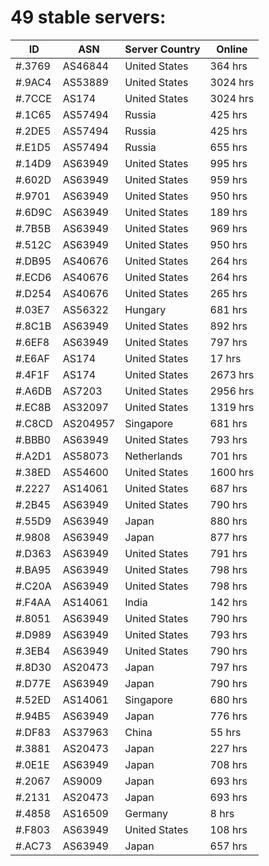 # 49 stable servers:

| ID | ASN | Server Country | Online |
| ------ | ------ | ------ | ------ |
| #.3769 | AS46844 | United States | 364 hrs |
| #.9AC4 | AS53889 | United States | 3024 hrs |
| #.7CCE | AS174 | United States | 3024 hrs |
| #.1C65 | AS57494 | Russia | 425 hrs |
| #.2DE5 | AS57494 | Russia | 425 hrs |
| #.E1D5 | AS57494 | Russia | 655 hrs |
| #.14D9 | AS63949 | United States | 995 hrs |
| #.602D | AS63949 | United States | 959 hrs |
| #.9701 | AS63949 | United States | 950 hrs |
| #.6D9C | AS63949 | United States | 189 hrs |
| #.7B5B | AS63949 | United States | 969 hrs |
| #.512C | AS63949 | United States | 950 hrs |
| #.DB95 | AS40676 | United States | 264 hrs |
| #.ECD6 | AS40676 | United States | 264 hrs |
| #.D254 | AS40676 | United States | 265 hrs |
| #.03E7 | AS56322 | Hungary | 681 hrs |
| #.8C1B | AS63949 | United States | 892 hrs |
| #.6EF8 | AS63949 | United States | 797 hrs |
| #.E6AF | AS174 | United States | 17 hrs |
| #.4F1F | AS174 | United States | 2673 hrs |
| #.A6DB | AS7203 | United States | 2956 hrs |
| #.EC8B | AS32097 | United States | 1319 hrs |
| #.C8CD | AS204957 | Singapore | 681 hrs |
| #.BBB0 | AS63949 | United States | 793 hrs |
| #.A2D1 | AS58073 | Netherlands | 701 hrs |
| #.38ED | AS54600 | United States | 1600 hrs |
| #.2227 | AS14061 | United States | 687 hrs |
| #.2B45 | AS63949 | United States | 790 hrs |
| #.55D9 | AS63949 | Japan | 880 hrs |
| #.9808 | AS63949 | Japan | 877 hrs |
| #.D363 | AS63949 | United States | 791 hrs |
| #.BA95 | AS63949 | United States | 798 hrs |
| #.C20A | AS63949 | United States | 798 hrs |
| #.F4AA | AS14061 | India | 142 hrs |
| #.8051 | AS63949 | United States | 790 hrs |
| #.D989 | AS63949 | United States | 793 hrs |
| #.3EB4 | AS63949 | United States | 790 hrs |
| #.8D30 | AS20473 | Japan | 797 hrs |
| #.D77E | AS63949 | Japan | 790 hrs |
| #.52ED | AS14061 | Singapore | 680 hrs |
| #.94B5 | AS63949 | Japan | 776 hrs |
| #.DF83 | AS37963 | China | 55 hrs |
| #.3881 | AS20473 | Japan | 227 hrs |
| #.0E1E | AS63949 | Japan | 708 hrs |
| #.2067 | AS9009 | Japan | 693 hrs |
| #.2131 | AS20473 | Japan | 693 hrs |
| #.4858 | AS16509 | Germany | 8 hrs |
| #.F803 | AS63949 | United States | 108 hrs |
| #.AC73 | AS63949 | Japan | 657 hrs |

